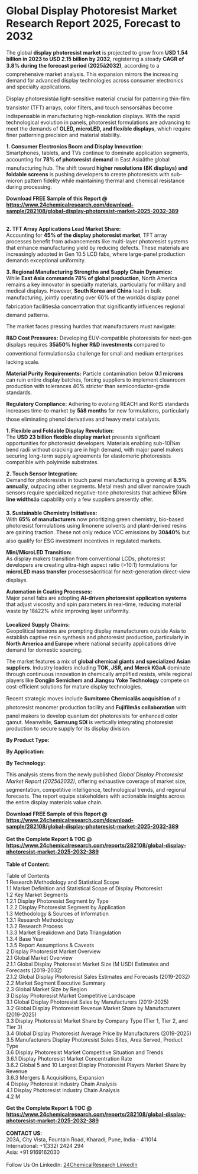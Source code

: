 <h1>Global Display Photoresist Market Research Report 2025, Forecast to 2032</h1><p>The global <strong>display photoresist market</strong> is projected to grow from <strong>USD 1.54 billion in 2023 to USD 2.15 billion by 2032</strong>, registering a steady <strong>CAGR of 3.8% during the forecast period (2025â2032)</strong>, according to a comprehensive market analysis. This expansion mirrors the increasing demand for advanced display technologies across consumer electronics and specialty applications.</p><p>Display photoresistâa light-sensitive material crucial for patterning thin-film transistor (TFT) arrays, color filters, and touch sensorsâhas become indispensable in manufacturing high-resolution displays. With the rapid technological evolution in panels, photoresist formulations are advancing to meet the demands of <strong>OLED, microLED, and flexible displays</strong>, which require finer patterning precision and material stability.</p><p><strong>1. Consumer Electronics Boom and Display Innovation:</strong><br>
Smartphones, tablets, and TVs continue to dominate application segments, accounting for <strong>78% of photoresist demand</strong> in East Asiaâthe global manufacturing hub. The shift toward <strong>higher resolutions (8K displays) and foldable screens</strong> is pushing developers to create photoresists with sub-micron pattern fidelity while maintaining thermal and chemical resistance during processing.</p><div><b>Download FREE Sample of this Report @ 
            <a href="https://www.24chemicalresearch.com/download-sample/282108/global-display-photoresist-market-2025-2032-389">
            https://www.24chemicalresearch.com/download-sample/282108/global-display-photoresist-market-2025-2032-389</a></b></div><br><p><strong>2. TFT Array Applications Lead Market Share:</strong><br>
Accounting for <strong>45% of the display photoresist market</strong>, TFT array processes benefit from advancements like multi-layer photoresist systems that enhance manufacturing yield by reducing defects. These materials are increasingly adopted in Gen 10.5 LCD fabs, where large-panel production demands exceptional uniformity.</p><p><strong>3. Regional Manufacturing Strengths and Supply Chain Dynamics:</strong><br>
While <strong>East Asia commands 78% of global production</strong>, North America remains a key innovator in specialty materials, particularly for military and medical displays. However, <strong>South Korea and China</strong> lead in bulk manufacturing, jointly operating over 60% of the worldâs display panel fabrication facilitiesâa concentration that significantly influences regional demand patterns.</p><p>The market faces pressing hurdles that manufacturers must navigate:</p><p><strong>R&amp;D Cost Pressures:</strong> Developing EUV-compatible photoresists for next-gen displays requires <strong>35â50% higher R&amp;D investments</strong> compared to conventional formulationsâa challenge for small and medium enterprises lacking scale.</p><p><strong>Material Purity Requirements:</strong> Particle contamination below <strong>0.1 microns</strong> can ruin entire display batches, forcing suppliers to implement cleanroom production with tolerances 40% stricter than semiconductor-grade standards.</p><p><strong>Regulatory Compliance:</strong> Adhering to evolving REACH and RoHS standards increases time-to-market by <strong>5â8 months</strong> for new formulations, particularly those eliminating phenol derivatives and heavy metal catalysts.</p><p><strong>1. Flexible and Foldable Display Revolution:</strong><br>
The <strong>USD 23 billion flexible display market</strong> presents significant opportunities for photoresist developers. Materials enabling sub-10Î¼m bend radii without cracking are in high demand, with major panel makers securing long-term supply agreements for elastomeric photoresists compatible with polyimide substrates.</p><p><strong>2. Touch Sensor Integration:</strong><br>
Demand for photoresists in touch panel manufacturing is growing at <strong>8.5% annually</strong>, outpacing other segments. Metal mesh and silver nanowire touch sensors require specialized negative-tone photoresists that achieve <strong>5Î¼m line widths</strong>âa capability only a few suppliers presently offer.</p><p><strong>3. Sustainable Chemistry Initiatives:</strong><br>
With <strong>65% of manufacturers</strong> now prioritizing green chemistry, bio-based photoresist formulations using limonene solvents and plant-derived resins are gaining traction. These not only reduce VOC emissions by <strong>30â40%</strong> but also qualify for ESG investment incentives in regulated markets.</p><p><strong>Mini/MicroLED Transition:</strong><br>
	As display makers transition from conventional LCDs, photoresist developers are creating ultra-high aspect ratio (&gt;10:1) formulations for <strong>microLED mass transfer</strong> processesâcritical for next-generation direct-view displays.</p><p><strong>Automation in Coating Processes:</strong><br>
	Major panel fabs are adopting <strong>AI-driven photoresist application systems</strong> that adjust viscosity and spin parameters in real-time, reducing material waste by 18â22% while improving layer uniformity.</p><p><strong>Localized Supply Chains:</strong><br>
	Geopolitical tensions are prompting display manufacturers outside Asia to establish captive resin synthesis and photoresist production, particularly in <strong>North America and Europe</strong> where national security applications drive demand for domestic sourcing.</p><p>The market features a mix of <strong>global chemical giants and specialized Asian suppliers</strong>. Industry leaders including <strong>TOK, JSR, and Merck KGaA</strong> dominate through continuous innovation in chemically amplified resists, while regional players like <strong>Dongjin Semichem and Jiangsu Yoke Technology</strong> compete on cost-efficient solutions for mature display technologies.</p><p>Recent strategic moves include <strong>Sumitomo Chemicalâs acquisition</strong> of a photoresist monomer production facility and <strong>Fujifilmâs collaboration</strong> with panel makers to develop quantum dot photoresists for enhanced color gamut. Meanwhile, <strong>Samsung SDI</strong> is vertically integrating photoresist production to secure supply for its display division.</p><p><strong>By Product Type:</strong></p><p><strong>By Application:</strong></p><p><strong>By Technology:</strong></p><p>This analysis stems from the newly published <em>Global Display Photoresist Market Report (2025â2032)</em>, offering exhaustive coverage of market size, segmentation, competitive intelligence, technological trends, and regional forecasts. The report equips stakeholders with actionable insights across the entire display materials value chain.</p><div><b>Download FREE Sample of this Report @ 
            <a href="https://www.24chemicalresearch.com/download-sample/282108/global-display-photoresist-market-2025-2032-389">
            https://www.24chemicalresearch.com/download-sample/282108/global-display-photoresist-market-2025-2032-389</a></b></div><br><div><b>Get the Complete Report & TOC @ 
            <a href="https://www.24chemicalresearch.com/reports/282108/global-display-photoresist-market-2025-2032-389">
            https://www.24chemicalresearch.com/reports/282108/global-display-photoresist-market-2025-2032-389</a></b></div><br>
            <b>Table of Content:</b><p>Table of Contents<br />
1 Research Methodology and Statistical Scope<br />
1.1 Market Definition and Statistical Scope of Display Photoresist<br />
1.2 Key Market Segments<br />
1.2.1 Display Photoresist Segment by Type<br />
1.2.2 Display Photoresist Segment by Application<br />
1.3 Methodology & Sources of Information<br />
1.3.1 Research Methodology<br />
1.3.2 Research Process<br />
1.3.3 Market Breakdown and Data Triangulation<br />
1.3.4 Base Year<br />
1.3.5 Report Assumptions & Caveats<br />
2 Display Photoresist Market Overview<br />
2.1 Global Market Overview<br />
2.1.1 Global Display Photoresist Market Size (M USD) Estimates and Forecasts (2019-2032)<br />
2.1.2 Global Display Photoresist Sales Estimates and Forecasts (2019-2032)<br />
2.2 Market Segment Executive Summary<br />
2.3 Global Market Size by Region<br />
3 Display Photoresist Market Competitive Landscape<br />
3.1 Global Display Photoresist Sales by Manufacturers (2019-2025)<br />
3.2 Global Display Photoresist Revenue Market Share by Manufacturers (2019-2025)<br />
3.3 Display Photoresist Market Share by Company Type (Tier 1, Tier 2, and Tier 3)<br />
3.4 Global Display Photoresist Average Price by Manufacturers (2019-2025)<br />
3.5 Manufacturers Display Photoresist Sales Sites, Area Served, Product Type<br />
3.6 Display Photoresist Market Competitive Situation and Trends<br />
3.6.1 Display Photoresist Market Concentration Rate<br />
3.6.2 Global 5 and 10 Largest Display Photoresist Players Market Share by Revenue<br />
3.6.3 Mergers & Acquisitions, Expansion<br />
4 Display Photoresist Industry Chain Analysis<br />
4.1 Display Photoresist Industry Chain Analysis<br />
4.2 M</p><div><b>Get the Complete Report & TOC @ 
            <a href="https://www.24chemicalresearch.com/reports/282108/global-display-photoresist-market-2025-2032-389">
            https://www.24chemicalresearch.com/reports/282108/global-display-photoresist-market-2025-2032-389</a></b></div><br><b>CONTACT US:</b><br>
            203A, City Vista, Fountain Road, Kharadi, Pune, India - 411014<br>
            International: +1(332) 2424 294<br>
            Asia: +91 9169162030 <br><br>
            Follow Us On LinkedIn: <a href="https://www.linkedin.com/company/24chemicalresearch/">24ChemicalResearch LinkedIn</a>